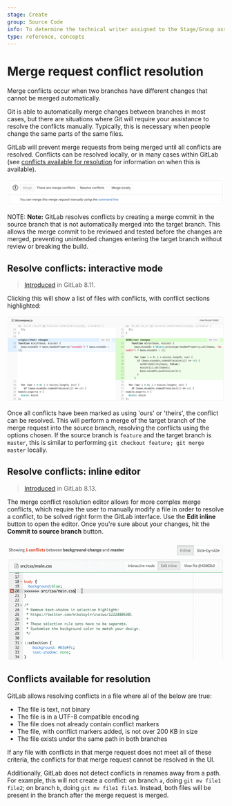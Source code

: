 ```yaml
---
stage: Create
group: Source Code
info: To determine the technical writer assigned to the Stage/Group associated with this page, see https://about.gitlab.com/handbook/engineering/ux/technical-writing/#designated-technical-writers
type: reference, concepts
---
```


# Merge request conflict resolution

Merge conflicts occur when two branches have different changes that cannot be
merged automatically.

Git is able to automatically merge changes between branches in most cases, but
there are situations where Git will require your assistance to resolve the
conflicts manually. Typically, this is necessary when people change the same
parts of the same files.

GitLab will prevent merge requests from being merged until all conflicts are
resolved. Conflicts can be resolved locally, or in many cases within GitLab
(see [conflicts available for resolution](#conflicts-available-for-resolution)
for information on when this is available).

![Merge request widget](img/merge_request_widget.png)

NOTE: **Note:**
GitLab resolves conflicts by creating a merge commit in the source branch that
is not automatically merged into the target branch. This allows the merge
commit to be reviewed and tested before the changes are merged, preventing
unintended changes entering the target branch without review or breaking the
build.

## Resolve conflicts: interactive mode

> [Introduced](https://gitlab.com/gitlab-org/gitlab-foss/-/merge_requests/5479) in GitLab 8.11.

Clicking this will show a list of files with conflicts, with conflict sections
highlighted:

![Conflict section](img/conflict_section.png)

Once all conflicts have been marked as using 'ours' or 'theirs', the conflict
can be resolved. This will perform a merge of the target branch of the merge
request into the source branch, resolving the conflicts using the options
chosen. If the source branch is `feature` and the target branch is `master`,
this is similar to performing `git checkout feature; git merge master` locally.

## Resolve conflicts: inline editor

> [Introduced](https://gitlab.com/gitlab-org/gitlab-foss/-/merge_requests/6374) in GitLab 8.13.

The merge conflict resolution editor allows for more complex merge conflicts,
which require the user to manually modify a file in order to resolve a conflict,
to be solved right form the GitLab interface. Use the **Edit inline** button
to open the editor. Once you're sure about your changes, hit the
**Commit to source branch** button.

![Merge conflict editor](img/merge_conflict_editor.png)

## Conflicts available for resolution

GitLab allows resolving conflicts in a file where all of the below are true:

- The file is text, not binary
- The file is in a UTF-8 compatible encoding
- The file does not already contain conflict markers
- The file, with conflict markers added, is not over 200 KB in size
- The file exists under the same path in both branches

If any file with conflicts in that merge request does not meet all of these
criteria, the conflicts for that merge request cannot be resolved in the UI.

Additionally, GitLab does not detect conflicts in renames away from a path. For
example, this will not create a conflict: on branch `a`, doing `git mv file1
file2`; on branch `b`, doing `git mv file1 file3`. Instead, both files will be
present in the branch after the merge request is merged.

<!-- ## Troubleshooting

Include any troubleshooting steps that you can foresee. If you know beforehand what issues
one might have when setting this up, or when something is changed, or on upgrading, it's
important to describe those, too. Think of things that may go wrong and include them here.
This is important to minimize requests for support, and to avoid doc comments with
questions that you know someone might ask.

Each scenario can be a third-level heading, e.g. `### Getting error message X`.
If you have none to add when creating a doc, leave this section in place
but commented out to help encourage others to add to it in the future. -->
